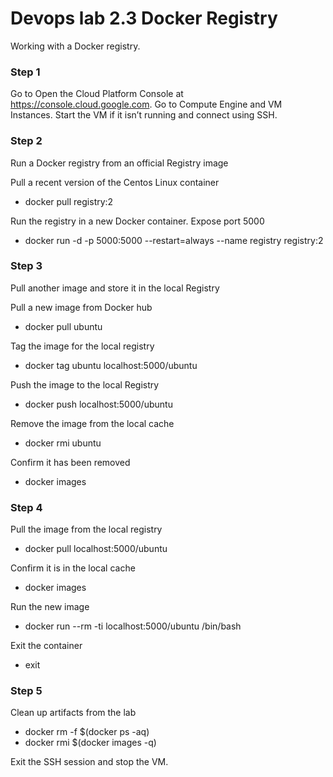 # Devops lab 2.3 Docker Registry

Working with a Docker registry.

### Step 1

Go to Open the Cloud Platform Console at https://console.cloud.google.com. Go to Compute Engine and VM Instances. Start the VM if it isn’t running and connect using SSH.

### Step 2

Run a Docker registry from an official Registry image

Pull a recent version of the Centos Linux container
* docker pull registry:2

Run the registry in a new Docker container. Expose port 5000
* docker run -d -p 5000:5000 --restart=always --name registry registry:2

### Step 3

Pull another image and store it in the local Registry

Pull a new image from Docker hub
* docker pull ubuntu

Tag the image for the local registry
* docker tag ubuntu localhost:5000/ubuntu

Push the image to the local Registry
* docker push localhost:5000/ubuntu

Remove the image from the local cache
* docker rmi ubuntu

Confirm it has been removed
* docker images

### Step 4

Pull the image from the local registry
* docker pull localhost:5000/ubuntu

Confirm it is in the local cache
* docker images

Run the new image
* docker run --rm -ti localhost:5000/ubuntu /bin/bash

Exit the container
* exit

### Step 5

Clean up artifacts from the lab
* docker rm -f $(docker ps -aq)
* docker rmi $(docker images -q)

Exit the SSH session and stop the VM.

